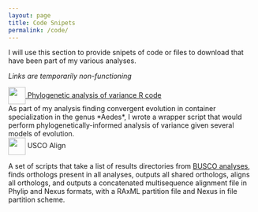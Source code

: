 ```yaml
---
layout: page
title: Code Snipets
permalink: /code/
---
```


I will use this section to provide snipets of code or files to download that have been part of my various analyses.

*Links are temporarily non-functioning*

<div>
  <a href="https://github.com/jsoghigian/vector-eco-evo/blob/master/phylo_anova.R"><img style="vertical-align:middle" height="35px" width="35px" src="https://cdn.rawgit.com/jsoghigian/jsoghigian.github.io/3e9b0a7e/Download_alt_font_awesome.svg">
  <span style=""> Phylogenetic analysis of variance R code</a></span>
</div>
As part of my analysis finding convergent evolution in container specialization in the genus *Aedes*, I wrote a wrapper script that would perform phylogenetically-informed analysis of variance given several models of evolution.

<div>
  <img style="vertical-align:middle" height="35px" width="35px" src="https://cdn.rawgit.com/jsoghigian/jsoghigian.github.io/3e9b0a7e/Download_alt_font_awesome.svg">
  <span style=""> USCO Align</span>
</div>

A set of scripts that take a list of results directories from [BUSCO analyses](http://busco.ezlab.org/), finds orthologs present in all analyses, outputs all shared orthologs, aligns all orthologs, and outputs a concatenated multisequence alignment file in Phylip and Nexus formats, with a RAxML partition file and Nexus in file partition scheme.
